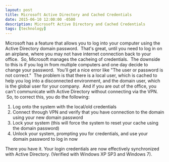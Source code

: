 ```yaml
---
layout: post
title: Microsoft Active Directory and Cached Credentials
date: 2015-06-10 12:00:00 -0500
description: Microsoft Active Directory and Cached Credentials
tags: [technology]
---
```


Microsoft has a feature that allows you to log into your computer using the Active Directory domain password.  That's
great, until you need to log in on an airplane, where you may not have internet connection back to your office.  So,
Microsoft manages the cacheing of credentials.  The downside to this is if you log in from multiple computers and one
day decide to change your password.  You'll get a nice error like "The user or password is not correct."  The problem
is that there is a local user, which is cached to help you log into a disconnected environment, and the domain user,
which is the global user for your company.  And if you are out of the office, you can't communicate with Active
Directory without connecting via the VPN.  So, to correct this, you do the following:

1. Log onto the system with the local/old credentials
2. Connect through VPN and verify that you have connection to the domain using your new domain password
3. Lock your system (this will force the system to reset your cache using the domain password)
4. Unlock your system, prompting you for credentials, and use your domain password to log in now

There you have it. Your login credentials are now effectively synchronized with Active Directory. 
(Verified with Windows XP SP3 and Windows 7).